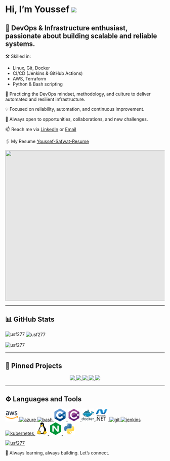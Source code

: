 # Hi, I’m Youssef <img src="https://user-images.githubusercontent.com/74038190/214644152-52f47eb3-5e31-4f47-8758-05c9468d5596.gif" width="50px"/>

## 🚀 DevOps & Infrastructure enthusiast, passionate about building scalable and reliable systems.

🛠️ Skilled in:
- Linux, Git, Docker
- CI/CD (Jenkins & GitHub Actions)
- AWS, Terraform
- Python & Bash scripting

🧠 Practicing the DevOps mindset, methodology, and culture to deliver automated and resilient infrastructure.

💡 Focused on reliability, automation, and continuous improvement.

🎯 Always open to opportunities, collaborations, and new challenges.

📫 Reach me via [LinkedIn](https://www.linkedin.com/in/youssef-safwat-518429231/) or [Email](mailto:youssefsafwat77@gmail.com)

🖇️ My Resume [Youssef-Safwat-Resume](https://drive.google.com/file/d/1pcgdu6Q2tJ_d6OBfCdwBbBvxs0k1YyI6/view?usp=drive_link)

<img style="display: block;-webkit-user-select: none;margin: auto;cursor: zoom-in;background-color: hsl(0, 0%, 90%);" src="https://camo.githubusercontent.com/514f682a0b43a9422eee5d9e1d81ef2b7c866247575a96f1080913870d87f0e9/68747470733a2f2f63646e612e61727473746174696f6e2e636f6d2f702f6173736574732f696d616765732f696d616765732f3032382f3130322f3035382f6f726967696e616c2f706978656c2d6a6566662d6d61747269782d732e6769663f31353933343837323633" width="847" height="476">

---

## 📊 GitHub Stats

<p><img align="left" src="https://github-readme-stats.vercel.app/api/top-langs?username=usf277&show_icons=true&theme=tokyonight&locale=en&layout=compact" alt="usf277" /></p>

<p>&nbsp;<img align="center" src="https://github-readme-stats.vercel.app/api?username=usf277&show_icons=true&theme=tokyonight&locale=en&rank_icon=github" alt="usf277" /></p>

<p><img align="center" src="https://github-readme-streak-stats.herokuapp.com/?user=usf277&theme=dark" alt="usf277" /></p>

---

## 📌 Pinned Projects

<p align="center">
  <a href="https://github.com/Usf277/goshop-k8s-cicd">
    <img src="https://github-readme-stats.vercel.app/api/pin/?username=Usf277&repo=goshop-k8s-cicd&theme=tokyonight" />
  </a>
  <a href="https://github.com/Usf277/flask-ci-cd-demo">
    <img src="https://github-readme-stats.vercel.app/api/pin/?username=Usf277&repo=flask-ci-cd-demo&theme=tokyonight" />
  </a>
  <a href="https://github.com/Usf277/docker-node-mongo-app">
    <img src="https://github-readme-stats.vercel.app/api/pin/?username=Usf277&repo=docker-node-mongo-app&theme=tokyonight" />
  </a>
  <a href="https://github.com/Usf277/DevOps-Whiteboards">
    <img src="https://github-readme-stats.vercel.app/api/pin/?username=Usf277&repo=DevOps-Whiteboards&cache_bust=1&theme=tokyonight" />
  </a>
  <a href="https://github.com/Usf277/audio-recog">
    <img src="https://github-readme-stats.vercel.app/api/pin/?username=Usf277&repo=audio-recog&theme=tokyonight" />
  </a>
</p>

---

## ⚙️ Languages and Tools
<p align="left"> <a href="https://aws.amazon.com" target="_blank" rel="noreferrer"> <img src="https://raw.githubusercontent.com/devicons/devicon/master/icons/amazonwebservices/amazonwebservices-original-wordmark.svg" alt="aws" width="40" height="40"/> </a> <a href="https://azure.microsoft.com/en-in/" target="_blank" rel="noreferrer"> <img src="https://www.vectorlogo.zone/logos/microsoft_azure/microsoft_azure-icon.svg" alt="azure" width="40" height="40"/> </a> <a href="https://www.gnu.org/software/bash/" target="_blank" rel="noreferrer"> <img src="https://www.vectorlogo.zone/logos/gnu_bash/gnu_bash-icon.svg" alt="bash" width="40" height="40"/> </a> <a href="https://www.w3schools.com/cpp/" target="_blank" rel="noreferrer"> <img src="https://raw.githubusercontent.com/devicons/devicon/master/icons/cplusplus/cplusplus-original.svg" alt="cplusplus" width="40" height="40"/> </a> <a href="https://www.w3schools.com/cs/" target="_blank" rel="noreferrer"> <img src="https://raw.githubusercontent.com/devicons/devicon/master/icons/csharp/csharp-original.svg" alt="csharp" width="40" height="40"/> </a> <a href="https://www.docker.com/" target="_blank" rel="noreferrer"> <img src="https://raw.githubusercontent.com/devicons/devicon/master/icons/docker/docker-original-wordmark.svg" alt="docker" width="40" height="40"/> </a> <a href="https://dotnet.microsoft.com/" target="_blank" rel="noreferrer"> <img src="https://raw.githubusercontent.com/devicons/devicon/master/icons/dot-net/dot-net-original-wordmark.svg" alt="dotnet" width="40" height="40"/> </a> <a href="https://git-scm.com/" target="_blank" rel="noreferrer"> <img src="https://www.vectorlogo.zone/logos/git-scm/git-scm-icon.svg" alt="git" width="40" height="40"/> </a> <a href="https://www.jenkins.io" target="_blank" rel="noreferrer"> <img src="https://www.vectorlogo.zone/logos/jenkins/jenkins-icon.svg" alt="jenkins" width="40" height="40"/> </a> <a href="https://kubernetes.io" target="_blank" rel="noreferrer"> <img src="https://www.vectorlogo.zone/logos/kubernetes/kubernetes-icon.svg" alt="kubernetes" width="40" height="40"/> </a> <a href="https://www.linux.org/" target="_blank" rel="noreferrer"> <img src="https://raw.githubusercontent.com/devicons/devicon/master/icons/linux/linux-original.svg" alt="linux" width="40" height="40"/> </a> <a href="https://www.nginx.com" target="_blank" rel="noreferrer"> <img src="https://raw.githubusercontent.com/devicons/devicon/master/icons/nginx/nginx-original.svg" alt="nginx" width="40" height="40"/> </a> <a href="https://www.python.org" target="_blank" rel="noreferrer"> <img src="https://raw.githubusercontent.com/devicons/devicon/master/icons/python/python-original.svg" alt="python" width="40" height="40"/> </a> </p>

<p align="left"> <a href="https://github.com/ryo-ma/github-profile-trophy"><img src="https://github-profile-trophy.vercel.app/?username=usf277" alt="usf277" /></a> </p>

🧭 Always learning, always building. Let’s connect.

